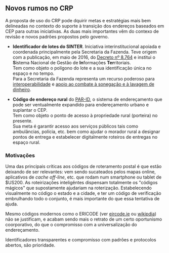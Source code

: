 ## Novos rumos no CRP

A proposta de uso do CRP pode dquirir metas e estratégias mais bem delineadas no contexto do suporte à transição dos endereços baseados em CEP para outras iniciativas. As duas mais importantes vêm do contexo de revisão e novos padrões propostos pelo governo.

* **Identificador de lotes do SINTER**. Iniciativa interinstitucional apoiada e coordenada principalmente pela Secretaria da Fazenda. Teve origem com a publicação, em maio de 2016, do [Decreto nº 8.764](http://www.lexml.gov.br/urn/urn:lex:br:federal:decreto:2016-05-10;8764) e institui o <b>S</b>istema Nacional de Gestão de <b>In</b>formações <b>Ter</b>ritoriais. <br/>Tem como objeto o polígono do lote e a sua identificação única no espaço e no tempo.<br/> Para a Secretaria da Fazenda representa um recurso poderoso para [interoperabilidade](http://idg.receita.fazenda.gov.br/noticias/ascom/2016/maio/unificacao-de-dados-traz-simplificacao-e-mais-seguranca-na-titularidade-de-imoveis) e [apoio ao combate à sonegação e à lavagem de dinheiro](http://www.cadastrorural.gov.br/noticias/rfb/cnir-integrara-o-sinter-e-apoiara-o-combate-a-sonegacao-e-a-lavagem-de-dinheiro).

* **Código de endereço rural** do [PAR-ID](parId.md), o sistema de endereçamento que pode ser ventualmente expandido para endereçamento urbano e suplantar o CEP. <br/>Tem como objeto o ponto de acesso à propriedade rural (porteira) no presente.<br/> Sua meta é garantir acesso aos serviços públicos tais como ambulâncias, polícia, etc. bem como ajudar o morador rural a designar pontos de entrega e estabelecer digitalmente roteiros de entregas no espaço rural.

### Motivações

Uma das principais críticas aos códigos de roteramento postal é que estão deixando de ser relevantes: vem sendo sucateados pelos mapas online, aplicativos de *cache off-line*, etc. que rodam num smartphone ou tablet de $US200. As roteirizações inteligêntes dispensam totalmente os "códigos mágicos" que supostamente ajudariam na roterização.  Estabelecendo visualmente no código o estado e a cidade, e ter um código de verificação embrulhando todo o conjunto, é mais importante do que essa tentativa de ajuda.

Mesmo códigos modernos como o ERICODE (ver [eircode.ie](https://www.eircode.ie/what-is-eircode) ou [wikipdia](https://en.wikipedia.org/wiki/Postal_addresses_in_the_Republic_of_Ireland#Eircode)) não se justificam, e acabam sendo mais o retrato de um certo oportunismo coorporativo, do que o compromisso com a universalização do endereçamento.

Identificadores transparentes e compromisso com padrões e protocolos abertos, são prioridade.

